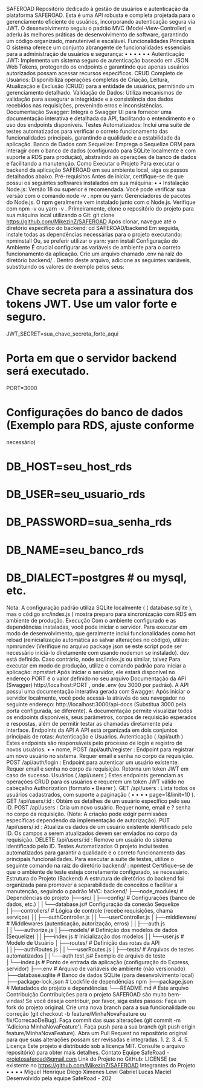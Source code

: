 SAFEROAD
 Repositório dedicado à gestão de usuários e autenticação da plataforma SAFEROAD.
 Esta é uma API robusta e completa projetada para o gerenciamento eficiente de
 usuários, incorporando autenticação segura via JWT. O desenvolvimento seguiu o
 padrão MVC (Model-View-Controller) e aderiu às melhores práticas de desenvolvimento
 de software, garantindo um código organizado, manutenível e escalável.
 Funcionalidades Principais
 O sistema oferece um conjunto abrangente de funcionalidades essenciais para a
 administração de usuários e segurança:
 • 
• 
• 
• 
• 
• 
Autenticação JWT: Implementa um sistema seguro de autenticação baseado em
 JSON Web Tokens, protegendo os endpoints e garantindo que apenas usuários
 autorizados possam acessar recursos específicos.
 CRUD Completo de Usuários: Disponibiliza operações completas de Criação,
 Leitura, Atualização e Exclusão (CRUD) para a entidade de usuários, permitindo um
 gerenciamento detalhado.
 Validação de Dados: Utiliza mecanismos de validação para assegurar a
 integridade e a consistência dos dados recebidos nas requisições, prevenindo erros
 e inconsistências.
 Documentação Swagger: Integra o Swagger UI para fornecer uma documentação
 interativa e detalhada da API, facilitando o entendimento e o uso dos endpoints
 disponíveis.
 Testes Automatizados: Inclui uma suíte de testes automatizados para verificar o
 correto funcionamento das funcionalidades principais, garantindo a qualidade e a
 estabilidade da aplicação.
 Banco de Dados com Sequelize: Emprega o Sequelize ORM para interagir com o
 banco de dados (configurado para SQLite localmente e com suporte a RDS para
 produção), abstraindo as operações de banco de dados e facilitando a
 manutenção.
 Como Executar o Projeto
 Para executar o backend da aplicação SAFEROAD em seu ambiente local, siga os passos
 detalhados abaixo.
Pré-requisitos
 Antes de iniciar, certifique-se de que possui os seguintes softwares instalados em sua
 máquina:
 • 
• 
Instalação
 Node.js: Versão 18 ou superior é recomendada. Você pode verificar sua versão com
 o comando 
node -v .
 npm ou yarn: Gerenciadores de pacotes do Node.js. O npm geralmente vem
 instalado junto com o Node.js. Verifique com 
npm -v ou 
yarn -v .
 Primeiramente, clone o repositório do projeto para sua máquina local utilizando o Git:
 git clone https://github.com/MikezinZ/SAFEROAD
 Após clonar, navegue até o diretório específico do backend:
 cd SAFEROAD/backend
 Em seguida, instale todas as dependências necessárias para o projeto executando:
 npminstall
 Ou, se preferir utilizar o yarn:
 yarn install
 Configuração do Ambiente
 É crucial configurar as variáveis de ambiente para o correto funcionamento da
 aplicação. Crie um arquivo chamado 
.env na raiz do diretório 
backend/ . Dentro deste
 arquivo, adicione as seguintes variáveis, substituindo os valores de exemplo pelos seus:
 # Chave secreta para a assinatura dos tokens JWT. Use um valor forte e seguro.
 JWT_SECRET=sua_chave_secreta_forte_aqui
 # Porta em que o servidor backend será executado.
 PORT=3000
 # Configurações do banco de dados (Exemplo para RDS, ajuste conforme 
necessário)
# DB_HOST=seu_host_rds
 # DB_USER=seu_usuario_rds
 # DB_PASSWORD=sua_senha_rds
 # DB_NAME=seu_banco_rds
 # DB_DIALECT=postgres # ou mysql, etc.
 Nota: A configuração padrão utiliza SQLite localmente (
 (
 database.sqlite ), mas o código
 src/index.js ) mostra preparo para sincronização com RDS em ambiente de produção.
 Execução
 Com o ambiente configurado e as dependências instaladas, você pode iniciar o servidor.
 Para executar em modo de desenvolvimento, que geralmente inclui funcionalidades
 como hot reload (reinicialização automática ao salvar alterações no código), utilize:
 npmrundev
 (Verifique no arquivo 
package.json se este script 
pode ser necessário iniciá-lo diretamente com 
usando 
nodemon se instalado).
 dev está definido. Caso contrário,
 node src/index.js ou similar, talvez
 Para executar em modo de produção, utilize o comando padrão para iniciar a aplicação:
 npmstart
 Após iniciar o servidor, ele estará disponível no endereço 
PORT é o valor definido no seu arquivo 
 Documentação da API (Swagger)
 http://localhost:PORT , onde 
.env (ou 3000 por padrão).
 A API possui uma documentação interativa gerada com Swagger. Após iniciar o servidor
 localmente, você pode acessá-la através do seu navegador no seguinte endereço:
 http://localhost:3000/api-docs
 (Substitua 
3000 pela porta configurada, se diferente).
 A documentação permite visualizar todos os endpoints disponíveis, seus parâmetros,
 corpos de requisição esperados e respostas, além de permitir testar as chamadas
 diretamente pela interface.
 Endpoints da API
 A API está organizada em dois conjuntos principais de rotas: Autenticação e Usuários.
 Autenticação (
 /api/auth )
 Estes endpoints são responsáveis pelo processo de login e registro de novos usuários.
 • 
• 
nome, 
POST /api/auth/register : Endpoint para registrar um novo usuário no sistema.
 Requer 
email e 
senha no corpo da requisição.
 POST /api/auth/login : Endpoint para autenticar um usuário existente. Requer 
email e 
senha no corpo da requisição. Retorna um token JWT em caso de
 sucesso.
 Usuários (
 /api/users )
 Estes endpoints gerenciam as operações CRUD para os usuários e requerem um token
 JWT válido no cabeçalho 
Authorization (formato 
• 
Bearer <token> ).
 GET /api/users : Lista todos os usuários cadastrados, com suporte a paginação (
 • 
• 
• 
• 
page=1&limit=10 ).
 GET /api/users/:id : Obtém os detalhes de um usuário específico pelo seu ID.
 POST /api/users : Cria um novo usuário. Requer 
nome, 
email e 
?
 senha no corpo
 da requisição. (Nota: A criação pode exigir permissões específicas dependendo da
 implementação de autorização).
 PUT /api/users/:id : Atualiza os dados de um usuário existente identificado pelo
 ID. Os campos a serem atualizados devem ser enviados no corpo da requisição.
 DELETE /api/users/:id : Remove um usuário do sistema identificado pelo ID.
 Testes Automatizados
 O projeto inclui testes automatizados para garantir a qualidade e o correto
 funcionamento das principais funcionalidades. Para executar a suíte de testes, utilize o
 seguinte comando na raiz do diretório 
backend/ :
 npmtest
 Certifique-se de que o ambiente de teste esteja corretamente configurado, se
 necessário.
 Estrutura do Projeto (Backend)
 A estrutura de diretórios do backend foi organizada para promover a separabilidade de
 conceitos e facilitar a manutenção, seguindo o padrão MVC:
 backend/
 ├──node_modules/ # Dependências do projeto
 ├──src/
 │├──config/ # Configurações (banco de dados, etc.)
 ││└──database.js# Configuração da conexão Sequelize
 │├──controllers/ # Lógica de controle (recebe requisições, chama serviços)
 ││├──authController.js
 ││└──userController.js
 │├──middleware/ # Middlewares (autenticação, autorização, erros)
 ││├──auth.js
 ││└──authorize.js
 │├──models/ # Definição dos modelos de dados (Sequelize)
 ││├──index.js # Inicialização dos modelos
 ││└──user.js # Modelo de Usuário
 │├──routes/ # Definição das rotas da API
 ││├──authRoutes.js
 ││└──userRoutes.js
 │├──tests/ # Arquivos de testes automatizados
 ││└──auth.test.js# Exemplo de arquivo de teste
 │└──index.js # Ponto de entrada da aplicação (configuração do Express, 
servidor)
 ├──.env # Arquivo de variáveis de ambiente (não versionado)
 ├──database.sqlite # Banco de dados SQLite (para desenvolvimento local)
 ├──package-lock.json # Lockfile de dependências npm
 ├──package.json # Metadados do projeto e dependências
 └──README.md # Este arquivo
 Contribuição
 Contribuições para o projeto SAFEROAD são muito bem-vindas! Se você deseja
 contribuir, por favor, siga estes passos:
 Faça um fork do projeto original.
 Crie uma nova branch para a sua funcionalidade ou correção (git checkout -b
 feature/MinhaNovaFeature ou fix/CorrecaoDeBug).
 Faça commit das suas alterações (git commit -m 'Adiciona MinhaNovaFeature').
 Faça push para a sua branch (git push origin feature/MinhaNovaFeature).
 Abra um Pull Request no repositório original para que suas alterações possam ser
 revisadas e integradas.
 1. 
2. 
3. 
4. 
5. 
 Licença
 Este projeto é distribuído sob a licença MIT. Consulte o arquivo 
repositório) para obter mais detalhes.
 Contato
 Equipe SafeRoad - 
projetosaferoad@gmail.com
 Link do Projeto no GitHub: 
LICENSE (se existente no
 https://github.com/MikezinZ/SAFEROAD
 Integrantes do Projeto
 • 
• 
• 
• 
Miguel Henrique
 Diego Ximenes
 Lewi Gabriel
 Lucas Maciel
 Desenvolvido pela equipe SafeRoad - 202

